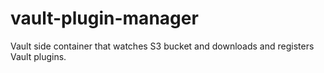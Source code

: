 # vault-plugin-manager

Vault side container that watches S3 bucket and downloads and registers Vault plugins.
